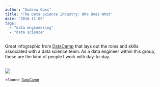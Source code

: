 ```yaml
---
author: "Andrew Goss"
title: "The Data Science Industry: Who Does What"
date: "2016-11-09"
tags:
  - "data engineering"
  - "data science"
---
```


Great infographic from <a href="https://www.datacamp.com" target="_blank">DataCamp</a> that lays out the roles and skills associated with a data science team. As a data engineer within this group, these are the kind of people I work with day-to-day.

<br><img src="http://res.cloudinary.com/dyd911kmh/image/upload/f_auto,q_auto:best/v1523010085/main-qimg-727dcab957de412c83fcc37f382233ee_z8rmxy.png">

<sub>*Source: <a href="https://www.datacamp.com" target="_blank">DataCamp</a></sub>